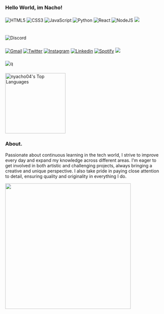 
### Hello World, im Nacho!



#### 

![HTML5](https://img.shields.io/badge/html5-%23E34F26.svg?style=for-the-badge&logo=html5&logoColor=white)
![CSS3](https://img.shields.io/badge/css3-%231572B6.svg?style=for-the-badge&logo=css3&logoColor=white)
![JavaScript](https://img.shields.io/badge/JavaScript-%23323330.svg?style=for-the-badge&logo=javascript&logoColor=F7DF1E)
![Python](https://img.shields.io/badge/Python-%2314354C.svg?style=for-the-badge&logo=python&logoColor=white)
![React](https://img.shields.io/badge/React-20232A?style=for-the-badge&logo=react&logoColor=61DAFB)
![NodeJS](https://img.shields.io/badge/node.js-6DA55F?style=for-the-badge&logo=node.js&logoColor=white)
<img src="https://img.shields.io/badge/C-00599C?style=for-the-badge&logo=c&logoColor=white">
#

![Discord](https://img.shields.io/badge/Discord-._the.virtuoso._-5865F2?style=for-the-badge&logo=discord&logoColor=white)



###

<a href="mailto:ignacio.devita.4@gmail.com"><img alt="Gmail" src="https://img.shields.io/badge/Gmail-D14836?style=for-the-badge&logo=gmail&logoColor=white" /></a>
<a href="https://twitter.com/Nyacho__"><img alt="Twitter" src="https://img.shields.io/badge/twitter-%2300acee.svg?color=1DA1F2&style=for-the-badge&logo=twitter&logoColor=white"/></a>
<a href="https://instagram.com/nacho._.devita/" target="_blank"><img alt="Instagram" src="https://img.shields.io/badge/instagram-%ff5851db.svg?color=C13584&style=for-the-badge&logo=instagram&logoColor=white"/></a>
<a href="https://linkedin.com/in/idevita" target="_blank"><img alt="Linkedin" src="https://img.shields.io/badge/linkedin-%2300acee.svg?color=405DE6&style=for-the-badge&logo=linkedin&logoColor=white"/></a>
  <a href="https://open.spotify.com/user/vyyh86tpbxhylavezqsof3hrp">
    <img src="https://img.shields.io/badge/Spotify-1ED760?&style=for-the-badge&logo=spotify&logoColor=white" alt="Spotify"/></a>
[<img src ="https://img.shields.io/badge/portfolio-%23.svg?&style=for-the-badge&logo=&logoColor=white%22">](https:)

###

![q](https://komarev.com/ghpvc/?username=nyacho04&label=Visits&color=ff69b4&style=for-the-badge)


###

<img alt="nyacho04's Top Languages" src="https://github-readme-stats.vercel.app/api/top-langs/?username=nyacho04&langs_count=8&layout=compact&theme=react&hide_border=true&bg_color=1F222E&title_color=F85D7F&icon_color=F8D866" height="192px"/>

### About.
Passionate about continuous learning in the tech world, I strive to improve every day and expand my knowledge across different areas. I'm eager to get involved in both artistic and challenging projects, always bringing a creative and unique perspective. I also take pride in paying close attention to detail, ensuring quality and originality in everything I do.

<img src="https://github.com/user-attachments/assets/1870ebf2-cf2a-48b4-b198-2d002a447104" width="400px" />

